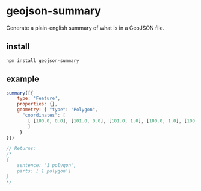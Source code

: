 # geojson-summary

Generate a plain-english summary of what is in a GeoJSON file.

## install

    npm install geojson-summary

## example

```js
summary([{
    type: 'Feature',
    properties: {},
    geometry: { "type": "Polygon",
      "coordinates": [
        [ [100.0, 0.0], [101.0, 0.0], [101.0, 1.0], [100.0, 1.0], [100.0, 0.0] ]
        ]
     }
}])

// Returns:
/*
{
    sentence: '1 polygon',
    parts: ['1 polygon']
}
*/
```
